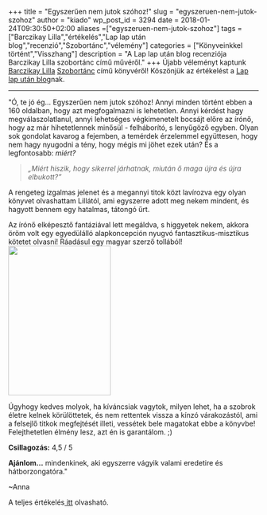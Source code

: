 +++
title = "Egyszerűen nem jutok szóhoz!"
slug = "egyszeruen-nem-jutok-szohoz"
author = "kiado"
wp_post_id = 3294
date = 2018-01-24T09:30:50+02:00
aliases =["egyszeruen-nem-jutok-szohoz"]
tags = ["Barczikay Lilla","értékelés","Lap lap után blog","recenzió","Szobortánc","vélemény"]
categories = ["Könyveinkkel történt","Visszhang"]
description = "A Lap lap után blog recenziója Barczikay Lilla szobortánc című művéről."
+++
Újabb véleményt kaptunk<a href="http://barczikaylilla.konyv.guru/" target="_blank" rel="noopener"> Barczikay Lilla</a> <a href="http://www.konyvesbolt.online/Barczikay-Lilla-Szobortanc">Szobortánc</a> című könyvéről! Köszönjük az értékelést a <a href="https://laplaputan.blogspot.hu/2018/01/ertekeles-barczikay-lilla-szobortanc.html">Lap lap után blog</a>nak.

<hr />
<p style="font-weight: 400;"><span style="font-style: inherit; font-weight: inherit;">"Ó, te jó ég… Egyszerűen nem jutok szóhoz! Annyi minden történt ebben a 160 oldalban, hogy azt megfogalmazni is lehetetlen. Annyi kérdést hagy megválaszolatlanul, annyi lehetséges végkimenetelt bocsájt előre az írónő, hogy az már hihetetlennek minősül - felháborító, s lenyűgöző egyben. Olyan sok gondolat kavarog a fejemben, a temérdek érzelemmel együttesen, hogy nem hagy nyugodni a tény, hogy mégis mi jöhet ezek után? És a legfontosabb: <i><em style="font-weight: inherit;">miért?</em></i></span></p>

<blockquote>
<p style="font-weight: 400;"><i><em style="font-weight: inherit;"><span style="font-style: inherit; font-weight: inherit;">„Miért hiszik, hogy sikerrel járhatnak, miután ő maga újra és újra elbukott?”</span></em></i></p>
</blockquote>
<p style="font-weight: 400;"><span style="font-style: inherit; font-weight: inherit;">A rengeteg izgalmas jelenet és a megannyi titok közt lavírozva egy olyan könyvet olvashattam Lillától, ami egyszerre adott meg nekem mindent, és hagyott bennem egy hatalmas, tátongó űrt.</span></p>
<p style="font-weight: 400;"><span style="font-style: inherit; font-weight: inherit;">Az írónő elképesztő fantáziával lett megáldva, s higgyetek nekem, akkora öröm volt egy egyedülálló alapkoncepción nyugvó fantasztikus-misztikus kötetet olvasni! Ráadásul egy magyar szerző tollából!<img class="size-medium wp-image-3076 alignright" src="uploads/Barczikay-Lilla_Szobortanc-cover-206x300.jpg" alt="" width="206" height="300" /></span></p>
<p style="font-weight: 400;"><span style="font-style: inherit; font-weight: inherit;">Úgyhogy kedves molyok, ha kíváncsiak vagytok, milyen lehet, ha a szobrok életre kelnek körülöttetek, és nem rettentek vissza a kínzó várakozástól, ami a felsejlő titkok megfejtését illeti, vessétek bele magatokat ebbe a könyvbe! Felejthetetlen élmény lesz, azt én is garantálom. ;)</span></p>
<p style="font-weight: 400;"><b><strong style="font-style: inherit;"><span style="font-style: inherit; font-weight: inherit;">Csillagozás:</span></strong></b><span style="font-style: inherit; font-weight: inherit;"> 4,5 / 5</span></p>
<p style="font-weight: 400;"><b><strong style="font-style: inherit;"><span style="font-style: inherit; font-weight: inherit;">Ajánlom…</span></strong></b><span style="font-style: inherit; font-weight: inherit;"> mindenkinek, aki egyszerre vágyik valami eredetire és hátborzongatóra."</span></p>
<p style="font-weight: 400;"><span style="font-style: inherit; font-weight: inherit;">~Anna</span></p>
A teljes értékelés<a href="https://laplaputan.blogspot.hu/2018/01/ertekeles-barczikay-lilla-szobortanc.html" target="_blank" rel="noopener"> itt</a> olvasható.